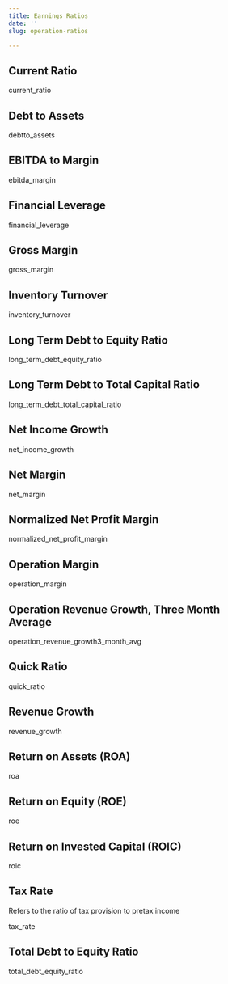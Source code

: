 ```yaml
---
title: Earnings Ratios
date: ''
slug: operation-ratios

---
```

## Current Ratio

current_ratio

## Debt to Assets

debtto_assets

## EBITDA to Margin

ebitda_margin

## Financial Leverage

financial_leverage

## Gross Margin

gross_margin

## Inventory Turnover

inventory_turnover

## Long Term Debt to Equity Ratio

long_term_debt_equity_ratio

## Long Term Debt to Total Capital Ratio

long_term_debt_total_capital_ratio

## Net Income Growth

net_income_growth

## Net Margin

net_margin

## Normalized Net Profit Margin

normalized_net_profit_margin

## Operation Margin

operation_margin

## Operation Revenue Growth, Three Month Average

operation_revenue_growth3_month_avg

## Quick Ratio

quick_ratio

## Revenue Growth

revenue_growth

## Return on Assets (ROA)

roa

## Return on Equity (ROE)

roe

## Return on Invested Capital (ROIC)

roic

## Tax Rate

Refers to the ratio of tax provision to pretax income

tax_rate

## Total Debt to Equity Ratio

total_debt_equity_ratio